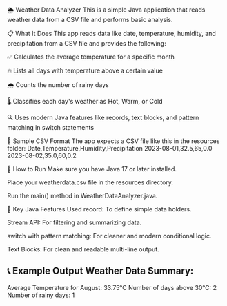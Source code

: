 🌦️ Weather Data Analyzer
This is a simple Java application that reads weather data from a CSV file and performs basic analysis.

📋 What It Does
This app reads data like date, temperature, humidity, and precipitation from a CSV file and provides the following:

✅ Calculates the average temperature for a specific month

🔥 Lists all days with temperature above a certain value

🌧️ Counts the number of rainy days

🌡️ Classifies each day's weather as Hot, Warm, or Cold

🔍 Uses modern Java features like records, text blocks, and pattern matching in switch statements

📁 Sample CSV Format
The app expects a CSV file like this in the resources folder:
Date,Temperature,Humidity,Precipitation
2023-08-01,32.5,65,0.0
2023-08-02,35.0,60,0.2

🚀 How to Run
Make sure you have Java 17 or later installed.

Place your weatherdata.csv file in the resources directory.

Run the main() method in WeatherDataAnalyzer.java.

🧠 Key Java Features Used
record: To define simple data holders.

Stream API: For filtering and summarizing data.

switch with pattern matching: For cleaner and modern conditional logic.

Text Blocks: For clean and readable multi-line output.

📞 Example Output
Weather Data Summary:
---------------------
Average Temperature for August: 33.75°C
Number of days above 30°C: 2
Number of rainy days: 1
